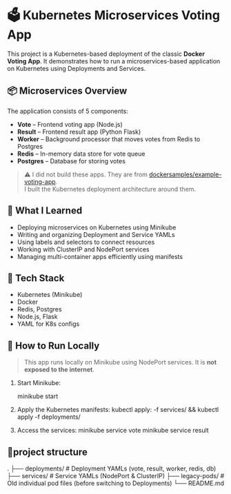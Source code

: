 # 🗳️ Kubernetes Microservices Voting App

This project is a Kubernetes-based deployment of the classic **Docker Voting App**. It demonstrates how to run a microservices-based application on Kubernetes using Deployments and Services.

## 📦 Microservices Overview

The application consists of 5 components:

- **Vote** – Frontend voting app (Node.js)
- **Result** – Frontend result app (Python Flask)
- **Worker** – Background processor that moves votes from Redis to Postgres
- **Redis** – In-memory data store for vote queue
- **Postgres** – Database for storing votes

> ⚠️ I did not build these apps. They are from [dockersamples/example-voting-app](https://github.com/dockersamples/example-voting-app).  
> I built the Kubernetes deployment architecture around them.

## 🧠 What I Learned

- Deploying microservices on Kubernetes using Minikube
- Writing and organizing Deployment and Service YAMLs
- Using labels and selectors to connect resources
- Working with ClusterIP and NodePort services
- Managing multi-container apps efficiently using manifests

## 🔧 Tech Stack

- Kubernetes (Minikube)
- Docker
- Redis, Postgres
- Node.js, Flask
- YAML for K8s configs

## 🚀 How to Run Locally

> This app runs locally on Minikube using NodePort services. It is **not exposed to the internet**.

1. Start Minikube:

   minikube start

2. Apply the Kubernetes manifests:
   kubectl apply: -f services/ && kubectl apply -f deployments/

3. Access the services:
   minikube service vote
   minikube service result

## 🚀project structure
.
├── deployments/     # Deployment YAMLs (vote, result, worker, redis, db)
├── services/        # Service YAMLs (NodePort & ClusterIP)
├── legacy-pods/     # Old individual pod files (before switching to Deployments)
└── README.md

